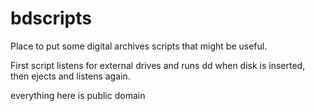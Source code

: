 # bdscripts

Place to put some digital archives scripts that might be useful.

First script listens for external drives and runs dd when disk is inserted, then ejects and listens again.

everything here is public domain
